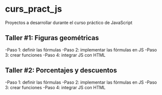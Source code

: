 # curs_pract_js
Proyectos a desarrollar durante el curso práctico de JavaScript

## Taller #1: Figuras geométricas

-Paso 1: definir las fórmulas
-Paso 2: implementar las fórmulas en JS
-Paso 3: crear funciones
-Paso 4: integrar JS con HTML

## Taller #2: Porcentajes y descuentos

-Paso 1: definir las fórmulas
-Paso 2: implementar las fórmulas en JS
-Paso 3: crear funciones
-Paso 4: integrar JS con HTML
